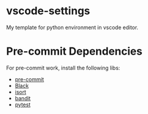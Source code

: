 # vscode-settings

My template for python environment in vscode editor.

# Pre-commit Dependencies

For pre-commit work, install the following libs:

- [pre-commit](https://pre-commit.com/)
- [Black](https://pypi.org/project/black/#:~:text=Black%20is%20the%20uncompromising%20Python,energy%20for%20more%20important%20matters.)
- [isort](https://pypi.org/project/isort/)
- [bandit](https://pypi.org/project/bandit/)
- [pytest](https://pypi.org/project/pytest/)
